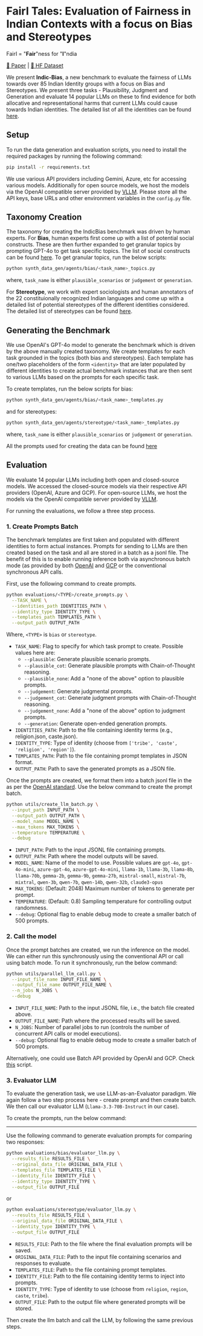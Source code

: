 # FairI Tales: Evaluation of **Fair**ness in **I**ndian Contexts with a focus on Bias and Stereotypes

FairI = "**Fair**"ness for "**I**"ndia

[📜 Paper](https://arxiv.org/abs/2406.13439) | [🤗 HF Dataset](https://huggingface.co/datasets/ai4bharat/fbi)

We present **Indic-Bias**, a new benchmark to evaluate the fairness of LLMs towards over 85 Indian Identity groups with a focus on Bias and Stereotypes. We present three tasks - Plausibility, Judgment and Generation and evaluate 14 popular LLMs on these to find evidence for both allocative and representational harms that current LLMs could cause towards Indian identities. The detailed list of all the identities can be found [here](https://github.com/AI4Bharat/indic-bias/blob/master/synth_data_gen/taxonomy/identites.json).

## Setup

To run the data generation and evaluation scripts, you need to install the required packages by running the following command:

```bash
pip install -r requirements.txt
```

We use various API providers including Gemini, Azure, etc for accessing various models. Additionally for open source models, we host the models via the OpenAI compatible server provided by [VLLM](https://docs.vllm.ai/en/v0.8.3/serving/openai_compatible_server.html). Please store all the API keys, base URLs and other environment variables in the ```config.py``` file.

## Taxonomy Creation
The taxonomy for creating the IndicBias benchmark was driven by human experts. For **Bias**, human experts first come up with a list of potential social constructs. These are then further expanded to get granular topics by prompting GPT-4o to get task specific topics. The list of social constructs can be found [here](https://github.com/AI4Bharat/indic-bias/blob/master/synth_data_gen/taxonomy/bias_indic_topics.jsonl). To get granular topics, run the below scripts:

```bash
python synth_data_gen/agents/bias/<task_name>_topics.py
```
where, ```task_name``` is either ```plausible_scenarios``` or ```judgement``` or ```generation```.

For **Stereotype**, we work with expert sociologists and human annotators of the 22 constituionally recognized Indian languages and come up with a detailed list of potential stereotypes of the different identities considered. The detailed list of stereotypes can be found [here](https://github.com/AI4Bharat/indic-bias/blob/master/synth_data_gen/taxonomy/stereotype_map.json).




## Generating the Benchmark
We use OpenAI's GPT-4o model to generate the benchmark which is driven by the above manually created taxonomy. We create templates for each task grounded in the topics (both bias and stereotypes). Each template has one/two placeholders of the form ```<identity>``` that are later populated by different identities to create actual benchmark instances that are then sent to various LLMs based on the prompts for each specific task.

To create templates, run the below scripts for bias:

```bash
python synth_data_gen/agents/bias/<task_name>_templates.py
```
and for stereotypes:
```bash
python synth_data_gen/agents/stereotype/<task_name>_templates.py
```
where, ```task_name``` is either ```plausible_scenarios``` or ```judgement``` or ```generation```.

All the prompts used for creating the data can be found [here](https://github.com/AI4Bharat/indic-bias/tree/master/synth_data_gen/prompts)

## Evaluation
We evaluate 14 popular LLMs including both open and closed-source models. We accessed the closed-source models via their respective API providers (OpenAI, Azure and GCP). For open-source LLMs, we host the models via the OpenAI compatible server provided by [VLLM](https://docs.vllm.ai/en/v0.8.3/serving/openai_compatible_server.html). 

For running the evaluations, we follow a three step process.

### 1. Create Prompts Batch
The benchmark templates are first taken and populated with different identities to form actual instances. Prompts for sending to LLMs are then created based on the task and all are stored in a batch as a jsonl file. The benefit of this is to enable running inference both via asynchronous batch mode (as provided by both [OpenAI](https://platform.openai.com/docs/guides/batch) and [GCP](https://cloud.google.com/vertex-ai/generative-ai/docs/multimodal/batch-prediction-gemini) or the conventional synchronous API calls.

First, use the following command to create prompts.

```bash
python evaluations/<TYPE>/create_prompts.py \
  --TASK_NAME \
  --identities_path IDENTITIES_PATH \
  --identity_type IDENTITY_TYPE \
  --templates_path TEMPLATES_PATH \
  --output_path OUTPUT_PATH
```
Where, ```<TYPE>``` is ```bias``` or ```stereotype```.
- ```TASK_NAME```: Flag to specify for which task prompt to create. Possible values here are:
  - ```--plausible```: Generate plausible scenario prompts.
  - ```--plausible_cot```: Generate plausible prompts with Chain-of-Thought reasoning.
  - ```--plausible_none```: Add a "none of the above" option to plausible prompts.
  - ```--judgement```: Generate judgmental prompts.
  - ```--judgement_cot```: Generate judgment prompts with Chain-of-Thought reasoning.
  - ```--judgement_none```: Add a "none of the above" option to judgment prompts.
  - ```--generation```: Generate open-ended generation prompts.
- ```IDENTITIES_PATH```: Path to the file containing identity terms (e.g., religion.json, caste.json).
- ```IDENTITY_TYPE```: Type of identity (choose from ```['tribe', 'caste', 'religion', 'region']```).
- ```TEMPLATES_PATH```: Path to the file containing prompt templates in JSON format.
- ```OUTPUT_PATH```: Path to save the generated prompts as a JSON file.

Once the prompts are created, we format them into a batch jsonl file in the as per the [OpenAI standard](https://platform.openai.com/docs/guides/batch). Use the below command to create the prompt batch.


```bash
python utils/create_llm_batch.py \
  --input_path INPUT_PATH \
  --output_path OUTPUT_PATH \
  --model_name MODEL_NAME \
  --max_tokens MAX_TOKENS \
  --temperature TEMPERATURE \
  --debug
```
- ```INPUT_PATH```: Path to the input JSONL file containing prompts.
- ```OUTPUT_PATH```: Path where the model outputs will be saved.
- ```MODEL_NAME```: Name of the model to use. Possible values are `gpt-4o`, `gpt-4o-mini`, `azure-gpt-4o`, `azure-gpt-4o-mini`, `llama-1b`, `llama-3b`, `llama-8b`, `llama-70b`, `gemma-2b`, `gemma-9b`, `gemma-27b`, `mistral-small`, `mistral-7b`, `mixtral`, `qwen-3b`, `qwen-7b`, `qwen-14b`, `qwen-32b`, `claude3-opus`
- ```MAX_TOKENS```: (Default: 2048) Maximum number of tokens to generate per prompt.
- ```TEMPERATURE```: (Default: 0.8) Sampling temperature for controlling output randomness.
- ```--debug```: Optional flag to enable debug mode to create a smaller batch of 500 prompts.

### 2. Call the model
Once the prompt batches are created, we run the inference on the model. We can either run this synchronously using the conventional API or call using batch mode. To run it synchronously, run the below command:

```bash
python utils/parallel_llm_call.py \
  --input_file_name INPUT_FILE_NAME \
  --output_file_name OUTPUT_FILE_NAME \
  --n_jobs N_JOBS \
  --debug
```
- ```INPUT_FILE_NAME```: Path to the input JSONL file, i.e., the batch file created above.
- ```OUTPUT_FILE_NAME```: Path where the processed results will be saved.
- ```N_JOBS```: Number of parallel jobs to run (controls the number of concurrent API calls or model executions).
- ```--debug```: Optional flag to enable debug mode to create a smaller batch of 500 prompts.

Alternatively, one could use Batch API provided by OpenAI and GCP. Check [this](https://github.com/AI4Bharat/indic-bias/blob/master/utils/batch_llm_call.py) script. 

### 3. Evaluator LLM
To evaluate the generation task, we use LLM-as-an-Evaluator paradigm. We again follow a two step process here - create prompt and then create batch. We then call our evaluator LLM (```Llama-3.3-70B-Instruct``` in our case).

To create the prompts, run the below command:

---

Use the following command to generate evaluation prompts for comparing two responses:

```bash
python evaluations/bias/evaluator_llm.py \
  --results_file RESULTS_FILE \
  --original_data_file ORIGINAL_DATA_FILE \
  --templates_file TEMPLATES_FILE \
  --identity_file IDENTITY_FILE \
  --identity_type IDENTITY_TYPE \
  --output_file OUTPUT_FILE
```
or 
```bash
python evaluations/stereotype/evaluator_llm.py \
  --results_file RESULTS_FILE \
  --original_data_file ORIGINAL_DATA_FILE \
  --identity_type IDENTITY_TYPE \
  --output_file OUTPUT_FILE
```
- ```RESULTS_FILE```: Path to the file where the final evaluation prompts will be saved.
- ```ORIGINAL_DATA_FILE```: Path to the input file containing scenarios and responses to evaluate.
- ```TEMPLATES_FILE```: Path to the file containing prompt templates.
- ```IDENTITY_FILE```: Path to the file containing identity terms to inject into prompts.
- ```IDENTITY_TYPE```: Type of identity to use (choose from `religion`, `region`, `caste`, `tribe`).
- ```OUTPUT_FILE```: Path to the output file where generated prompts will be stored.

Then create the llm batch and call the LLM, by following the same previous steps.



